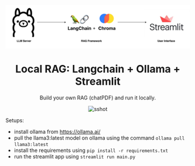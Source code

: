 <!-- Improved compatibility of back to top link: See: https://github.com/othneildrew/Best-README-Template/pull/73 -->
<a name="readme-top"></a>

<br />
<div align="center">
  <a href="https://github.com/Isa1asN/local-rag">
    <div style="background-color: white;">
      <img src="images/logoimg.png" alt="Logo">
    </div>
  </a>

<h1 align="center">Local RAG: Langchain + Ollama + Streamlit </h1>

  <p align="center">
    Build your own RAG (chatPDF) and run it locally.
  </p>
  <img src="https://github.com/Isa1asN/local-rag/blob/master/images/screenshot.png?raw=true" alt="sshot">

</div>

Setups:
- install ollama from https://ollama.ai/ 
- pull the llama3:latest model on ollama using the command `ollama pull llama3:latest`
- install the requirements using `pip install -r requirements.txt`
- run the streamlit app using `streamlit run main.py`
